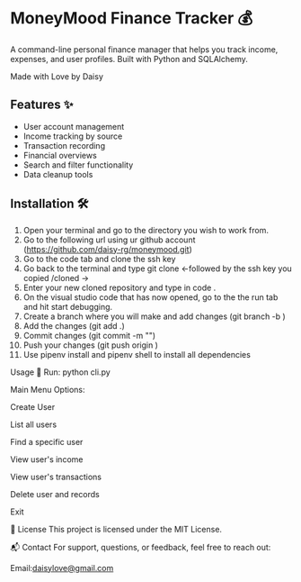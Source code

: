 # MoneyMood Finance Tracker 💰

A command-line personal finance manager that helps you track income, expenses, and user profiles. Built with Python and SQLAlchemy.

Made with Love by Daisy

## Features ✨

-  User account management
-  Income tracking by source
-  Transaction recording
-  Financial overviews
-  Search and filter functionality
-  Data cleanup tools

## Installation 🛠️

1. Open your terminal and go to the directory you wish to work from.
2. Go to the following url using ur github account (https://github.com/daisy-rg/moneymood.git)
3. Go to the code tab and clone the ssh key
4. Go back to the terminal and type git clone <-followed by the ssh key you copied /cloned ->
5. Enter your new cloned repository and type in code .
6. On the visual studio code that has now opened, go to the the run tab and hit start debugging.
7. Create a branch where you will make and add changes (git branch -b <branchname>)
8. Add the changes (git add .)
9. Commit changes (git commit -m "<add comment>")
10. Push your changes (git push origin <branchname>)
11. Use pipenv install and pipenv shell to install all dependencies

 Usage 🚀
Run:
python cli.py

Main Menu Options:

 Create User

 List all users

 Find a specific user

 View user's income

 View user's transactions

 Delete user and records

 Exit

  📄 License
This project is licensed under the MIT License.

📬 Contact
For support, questions, or feedback, feel free to reach out:

Email:daisylove@gmail.com
